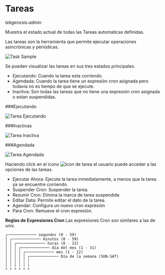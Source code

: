 # Tareas

_tekgenesis.admin_


Muestra el estado actual de todas las Tareas automaticas definidas.

Las tareas son la herramienta que permite ejecutar operaciones asincrónicas y periódicas.

![Task Sample](/img/tasks.png)

Se pueden visualizar las tareas en sus tres estados principales.

- Ejecutando: Cuando la tarea esta corriendo.
- Agendada: Cuando la tarea tiene un expresión cron asignada pero todavia no es tiempo de que se ejecute.
- Inactiva: Son todas las tareas que no tiene una expresión cron asignada o estan suspendidas.

###Ejecutando
 
![Tarea Ejecutando](/img/tasksExecuting.png)

###Inactivas
 
![Tarea Inactiva](/img/tasksInactive.png)

###Agendada
 
![Tarea Agendada](/img/tasksScheduled.png)

Haciendo click en el icono ![icon de tarea](/img/tasksIcon.png) el usuario puede acceder a las opciones de las tareas.

- Ejecutar Ahora: Ejecuta la tarea inmediatamente, a menos que la tarea ya se encuentre corriendo.
- Suspender Cron: Suspender la tarea. 
- Resumir Cron: Elimina la marca de tarea suspendida
- Editar Data: Permite editar el dato de la tarea.
- Agendar: Configura un nuevo cron expresión
- Para Cron: Remueve el cron expresión.

**Reglas de Expresiones Cron**
Las expresiones Cron son similares a las de unix.

``` 
┌───────────── segundos (0 - 59)
│ ┌───────────── minutos (0 - 59)
│ │ ┌───────────── horas (0 - 23)
│ │ │ ┌───────────── día del mes (1 - 31)
│ │ │ │ ┌───────────── mes (1 - 12)
│ │ │ │ │ ┌───────────── Día de la semana (SUN-SAT)
│ │ │ │ │ |
│ │ │ │ │ |
* * * * * *

```